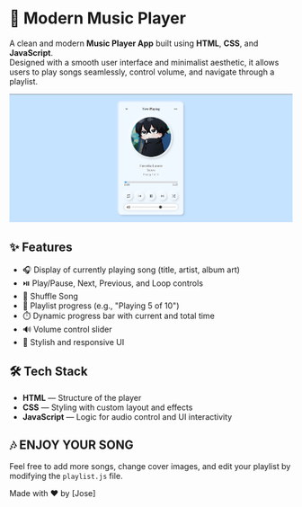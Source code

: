 # 🎵 Modern Music Player

A clean and modern **Music Player App** built using **HTML**, **CSS**, and **JavaScript**.  
Designed with a smooth user interface and minimalist aesthetic, it allows users to play songs seamlessly, control volume, and navigate through a playlist.

![Music Player Preview](preview/musicplayer.png)

## ✨ Features

- 🎧 Display of currently playing song (title, artist, album art)
- ⏯️ Play/Pause, Next, Previous, and Loop controls
- 🔀 Shuffle Song
- 📃 Playlist progress (e.g., "Playing 5 of 10")
- ⏱️ Dynamic progress bar with current and total time
- 🔊 Volume control slider
- 🎨 Stylish and responsive UI

## 🛠️ Tech Stack

- **HTML** — Structure of the player
- **CSS** — Styling with custom layout and effects
- **JavaScript** — Logic for audio control and UI interactivity

## 🎶 ENJOY YOUR SONG
Feel free to add more songs, change cover images, and edit your playlist by modifying the `playlist.js` file.

Made with ❤️ by [Jose]

